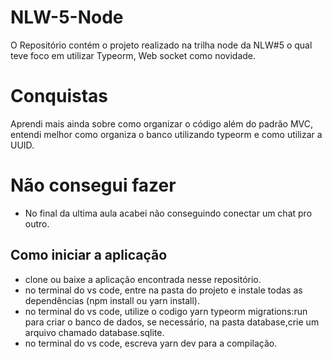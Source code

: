 # NLW-5-Node

O Repositório contém o projeto realizado na trilha node da NLW#5 o qual teve foco em utilizar Typeorm, Web socket como novidade.


# Conquistas

Aprendi mais ainda sobre como organizar o código além do padrão MVC, entendi melhor como organiza o banco utilizando typeorm e como utilizar a UUID.

# Não consegui fazer

- No final da ultima aula acabei não conseguindo conectar um chat pro outro.

## Como iniciar a aplicação

- clone ou baixe a aplicação encontrada nesse repositório.
- no terminal do vs code, entre na pasta do projeto e instale todas as dependências (npm install ou yarn install).
- no terminal do vs code, utilize o codigo yarn typeorm migrations:run para criar o banco de dados, se necessário, na pasta database,crie um arquivo chamado database.sqlite.
- no terminal do vs code, escreva yarn dev para a compilação.
